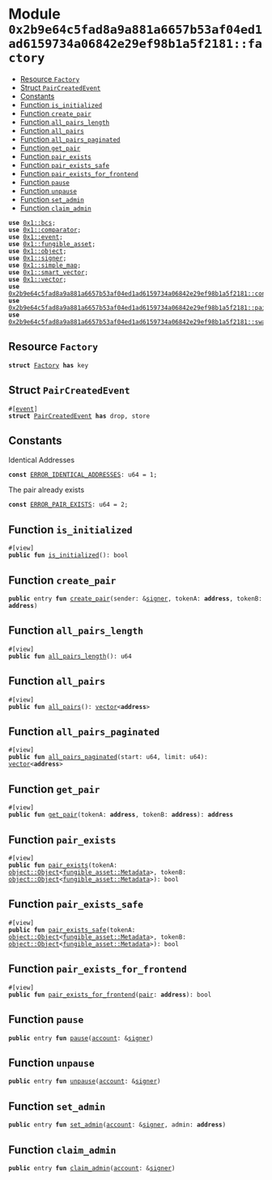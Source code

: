 
<a id="0x2b9e64c5fad8a9a881a6657b53af04ed1ad6159734a06842e29ef98b1a5f2181_factory"></a>

# Module `0x2b9e64c5fad8a9a881a6657b53af04ed1ad6159734a06842e29ef98b1a5f2181::factory`



-  [Resource `Factory`](#0x2b9e64c5fad8a9a881a6657b53af04ed1ad6159734a06842e29ef98b1a5f2181_factory_Factory)
-  [Struct `PairCreatedEvent`](#0x2b9e64c5fad8a9a881a6657b53af04ed1ad6159734a06842e29ef98b1a5f2181_factory_PairCreatedEvent)
-  [Constants](#@Constants_0)
-  [Function `is_initialized`](#0x2b9e64c5fad8a9a881a6657b53af04ed1ad6159734a06842e29ef98b1a5f2181_factory_is_initialized)
-  [Function `create_pair`](#0x2b9e64c5fad8a9a881a6657b53af04ed1ad6159734a06842e29ef98b1a5f2181_factory_create_pair)
-  [Function `all_pairs_length`](#0x2b9e64c5fad8a9a881a6657b53af04ed1ad6159734a06842e29ef98b1a5f2181_factory_all_pairs_length)
-  [Function `all_pairs`](#0x2b9e64c5fad8a9a881a6657b53af04ed1ad6159734a06842e29ef98b1a5f2181_factory_all_pairs)
-  [Function `all_pairs_paginated`](#0x2b9e64c5fad8a9a881a6657b53af04ed1ad6159734a06842e29ef98b1a5f2181_factory_all_pairs_paginated)
-  [Function `get_pair`](#0x2b9e64c5fad8a9a881a6657b53af04ed1ad6159734a06842e29ef98b1a5f2181_factory_get_pair)
-  [Function `pair_exists`](#0x2b9e64c5fad8a9a881a6657b53af04ed1ad6159734a06842e29ef98b1a5f2181_factory_pair_exists)
-  [Function `pair_exists_safe`](#0x2b9e64c5fad8a9a881a6657b53af04ed1ad6159734a06842e29ef98b1a5f2181_factory_pair_exists_safe)
-  [Function `pair_exists_for_frontend`](#0x2b9e64c5fad8a9a881a6657b53af04ed1ad6159734a06842e29ef98b1a5f2181_factory_pair_exists_for_frontend)
-  [Function `pause`](#0x2b9e64c5fad8a9a881a6657b53af04ed1ad6159734a06842e29ef98b1a5f2181_factory_pause)
-  [Function `unpause`](#0x2b9e64c5fad8a9a881a6657b53af04ed1ad6159734a06842e29ef98b1a5f2181_factory_unpause)
-  [Function `set_admin`](#0x2b9e64c5fad8a9a881a6657b53af04ed1ad6159734a06842e29ef98b1a5f2181_factory_set_admin)
-  [Function `claim_admin`](#0x2b9e64c5fad8a9a881a6657b53af04ed1ad6159734a06842e29ef98b1a5f2181_factory_claim_admin)


<pre><code><b>use</b> <a href="">0x1::bcs</a>;
<b>use</b> <a href="">0x1::comparator</a>;
<b>use</b> <a href="">0x1::event</a>;
<b>use</b> <a href="">0x1::fungible_asset</a>;
<b>use</b> <a href="">0x1::object</a>;
<b>use</b> <a href="">0x1::signer</a>;
<b>use</b> <a href="">0x1::simple_map</a>;
<b>use</b> <a href="">0x1::smart_vector</a>;
<b>use</b> <a href="">0x1::vector</a>;
<b>use</b> <a href="controller.md#0x2b9e64c5fad8a9a881a6657b53af04ed1ad6159734a06842e29ef98b1a5f2181_controller">0x2b9e64c5fad8a9a881a6657b53af04ed1ad6159734a06842e29ef98b1a5f2181::controller</a>;
<b>use</b> <a href="pair.md#0x2b9e64c5fad8a9a881a6657b53af04ed1ad6159734a06842e29ef98b1a5f2181_pair">0x2b9e64c5fad8a9a881a6657b53af04ed1ad6159734a06842e29ef98b1a5f2181::pair</a>;
<b>use</b> <a href="swap_library.md#0x2b9e64c5fad8a9a881a6657b53af04ed1ad6159734a06842e29ef98b1a5f2181_swap_library">0x2b9e64c5fad8a9a881a6657b53af04ed1ad6159734a06842e29ef98b1a5f2181::swap_library</a>;
</code></pre>



<a id="0x2b9e64c5fad8a9a881a6657b53af04ed1ad6159734a06842e29ef98b1a5f2181_factory_Factory"></a>

## Resource `Factory`



<pre><code><b>struct</b> <a href="factory.md#0x2b9e64c5fad8a9a881a6657b53af04ed1ad6159734a06842e29ef98b1a5f2181_factory_Factory">Factory</a> <b>has</b> key
</code></pre>



<a id="0x2b9e64c5fad8a9a881a6657b53af04ed1ad6159734a06842e29ef98b1a5f2181_factory_PairCreatedEvent"></a>

## Struct `PairCreatedEvent`



<pre><code>#[<a href="">event</a>]
<b>struct</b> <a href="factory.md#0x2b9e64c5fad8a9a881a6657b53af04ed1ad6159734a06842e29ef98b1a5f2181_factory_PairCreatedEvent">PairCreatedEvent</a> <b>has</b> drop, store
</code></pre>



<a id="@Constants_0"></a>

## Constants


<a id="0x2b9e64c5fad8a9a881a6657b53af04ed1ad6159734a06842e29ef98b1a5f2181_factory_ERROR_IDENTICAL_ADDRESSES"></a>

Identical Addresses


<pre><code><b>const</b> <a href="factory.md#0x2b9e64c5fad8a9a881a6657b53af04ed1ad6159734a06842e29ef98b1a5f2181_factory_ERROR_IDENTICAL_ADDRESSES">ERROR_IDENTICAL_ADDRESSES</a>: u64 = 1;
</code></pre>



<a id="0x2b9e64c5fad8a9a881a6657b53af04ed1ad6159734a06842e29ef98b1a5f2181_factory_ERROR_PAIR_EXISTS"></a>

The pair already exists


<pre><code><b>const</b> <a href="factory.md#0x2b9e64c5fad8a9a881a6657b53af04ed1ad6159734a06842e29ef98b1a5f2181_factory_ERROR_PAIR_EXISTS">ERROR_PAIR_EXISTS</a>: u64 = 2;
</code></pre>



<a id="0x2b9e64c5fad8a9a881a6657b53af04ed1ad6159734a06842e29ef98b1a5f2181_factory_is_initialized"></a>

## Function `is_initialized`



<pre><code>#[view]
<b>public</b> <b>fun</b> <a href="factory.md#0x2b9e64c5fad8a9a881a6657b53af04ed1ad6159734a06842e29ef98b1a5f2181_factory_is_initialized">is_initialized</a>(): bool
</code></pre>



<a id="0x2b9e64c5fad8a9a881a6657b53af04ed1ad6159734a06842e29ef98b1a5f2181_factory_create_pair"></a>

## Function `create_pair`



<pre><code><b>public</b> entry <b>fun</b> <a href="factory.md#0x2b9e64c5fad8a9a881a6657b53af04ed1ad6159734a06842e29ef98b1a5f2181_factory_create_pair">create_pair</a>(sender: &<a href="">signer</a>, tokenA: <b>address</b>, tokenB: <b>address</b>)
</code></pre>



<a id="0x2b9e64c5fad8a9a881a6657b53af04ed1ad6159734a06842e29ef98b1a5f2181_factory_all_pairs_length"></a>

## Function `all_pairs_length`



<pre><code>#[view]
<b>public</b> <b>fun</b> <a href="factory.md#0x2b9e64c5fad8a9a881a6657b53af04ed1ad6159734a06842e29ef98b1a5f2181_factory_all_pairs_length">all_pairs_length</a>(): u64
</code></pre>



<a id="0x2b9e64c5fad8a9a881a6657b53af04ed1ad6159734a06842e29ef98b1a5f2181_factory_all_pairs"></a>

## Function `all_pairs`



<pre><code>#[view]
<b>public</b> <b>fun</b> <a href="factory.md#0x2b9e64c5fad8a9a881a6657b53af04ed1ad6159734a06842e29ef98b1a5f2181_factory_all_pairs">all_pairs</a>(): <a href="">vector</a>&lt;<b>address</b>&gt;
</code></pre>



<a id="0x2b9e64c5fad8a9a881a6657b53af04ed1ad6159734a06842e29ef98b1a5f2181_factory_all_pairs_paginated"></a>

## Function `all_pairs_paginated`



<pre><code>#[view]
<b>public</b> <b>fun</b> <a href="factory.md#0x2b9e64c5fad8a9a881a6657b53af04ed1ad6159734a06842e29ef98b1a5f2181_factory_all_pairs_paginated">all_pairs_paginated</a>(start: u64, limit: u64): <a href="">vector</a>&lt;<b>address</b>&gt;
</code></pre>



<a id="0x2b9e64c5fad8a9a881a6657b53af04ed1ad6159734a06842e29ef98b1a5f2181_factory_get_pair"></a>

## Function `get_pair`



<pre><code>#[view]
<b>public</b> <b>fun</b> <a href="factory.md#0x2b9e64c5fad8a9a881a6657b53af04ed1ad6159734a06842e29ef98b1a5f2181_factory_get_pair">get_pair</a>(tokenA: <b>address</b>, tokenB: <b>address</b>): <b>address</b>
</code></pre>



<a id="0x2b9e64c5fad8a9a881a6657b53af04ed1ad6159734a06842e29ef98b1a5f2181_factory_pair_exists"></a>

## Function `pair_exists`



<pre><code>#[view]
<b>public</b> <b>fun</b> <a href="factory.md#0x2b9e64c5fad8a9a881a6657b53af04ed1ad6159734a06842e29ef98b1a5f2181_factory_pair_exists">pair_exists</a>(tokenA: <a href="_Object">object::Object</a>&lt;<a href="_Metadata">fungible_asset::Metadata</a>&gt;, tokenB: <a href="_Object">object::Object</a>&lt;<a href="_Metadata">fungible_asset::Metadata</a>&gt;): bool
</code></pre>



<a id="0x2b9e64c5fad8a9a881a6657b53af04ed1ad6159734a06842e29ef98b1a5f2181_factory_pair_exists_safe"></a>

## Function `pair_exists_safe`



<pre><code>#[view]
<b>public</b> <b>fun</b> <a href="factory.md#0x2b9e64c5fad8a9a881a6657b53af04ed1ad6159734a06842e29ef98b1a5f2181_factory_pair_exists_safe">pair_exists_safe</a>(tokenA: <a href="_Object">object::Object</a>&lt;<a href="_Metadata">fungible_asset::Metadata</a>&gt;, tokenB: <a href="_Object">object::Object</a>&lt;<a href="_Metadata">fungible_asset::Metadata</a>&gt;): bool
</code></pre>



<a id="0x2b9e64c5fad8a9a881a6657b53af04ed1ad6159734a06842e29ef98b1a5f2181_factory_pair_exists_for_frontend"></a>

## Function `pair_exists_for_frontend`



<pre><code>#[view]
<b>public</b> <b>fun</b> <a href="factory.md#0x2b9e64c5fad8a9a881a6657b53af04ed1ad6159734a06842e29ef98b1a5f2181_factory_pair_exists_for_frontend">pair_exists_for_frontend</a>(<a href="pair.md#0x2b9e64c5fad8a9a881a6657b53af04ed1ad6159734a06842e29ef98b1a5f2181_pair">pair</a>: <b>address</b>): bool
</code></pre>



<a id="0x2b9e64c5fad8a9a881a6657b53af04ed1ad6159734a06842e29ef98b1a5f2181_factory_pause"></a>

## Function `pause`



<pre><code><b>public</b> entry <b>fun</b> <a href="factory.md#0x2b9e64c5fad8a9a881a6657b53af04ed1ad6159734a06842e29ef98b1a5f2181_factory_pause">pause</a>(<a href="">account</a>: &<a href="">signer</a>)
</code></pre>



<a id="0x2b9e64c5fad8a9a881a6657b53af04ed1ad6159734a06842e29ef98b1a5f2181_factory_unpause"></a>

## Function `unpause`



<pre><code><b>public</b> entry <b>fun</b> <a href="factory.md#0x2b9e64c5fad8a9a881a6657b53af04ed1ad6159734a06842e29ef98b1a5f2181_factory_unpause">unpause</a>(<a href="">account</a>: &<a href="">signer</a>)
</code></pre>



<a id="0x2b9e64c5fad8a9a881a6657b53af04ed1ad6159734a06842e29ef98b1a5f2181_factory_set_admin"></a>

## Function `set_admin`



<pre><code><b>public</b> entry <b>fun</b> <a href="factory.md#0x2b9e64c5fad8a9a881a6657b53af04ed1ad6159734a06842e29ef98b1a5f2181_factory_set_admin">set_admin</a>(<a href="">account</a>: &<a href="">signer</a>, admin: <b>address</b>)
</code></pre>



<a id="0x2b9e64c5fad8a9a881a6657b53af04ed1ad6159734a06842e29ef98b1a5f2181_factory_claim_admin"></a>

## Function `claim_admin`



<pre><code><b>public</b> entry <b>fun</b> <a href="factory.md#0x2b9e64c5fad8a9a881a6657b53af04ed1ad6159734a06842e29ef98b1a5f2181_factory_claim_admin">claim_admin</a>(<a href="">account</a>: &<a href="">signer</a>)
</code></pre>
